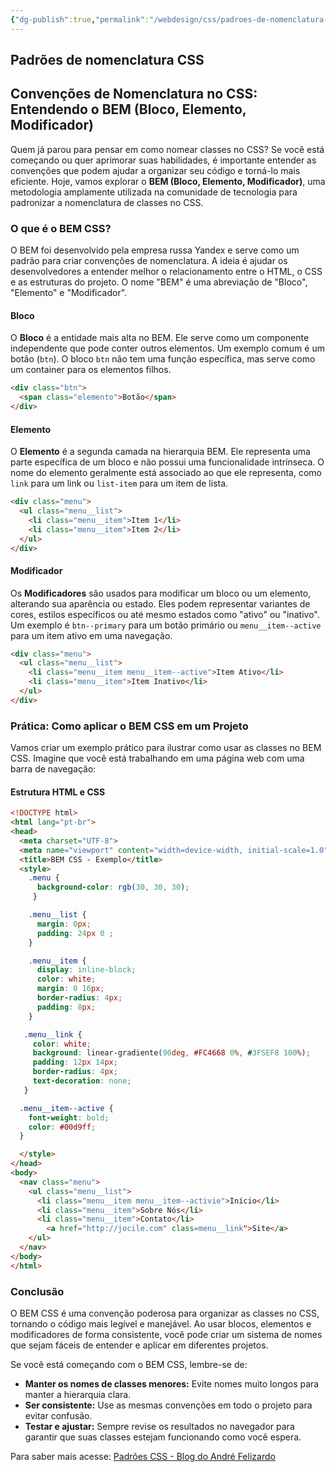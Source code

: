 ```yaml
---
{"dg-publish":true,"permalink":"/webdesign/css/padroes-de-nomenclatura-css/","title":"Padrões de nomenclatura CSS","metatags":{"description":"como nomear bloco, elemento e modificador no CSS"},"tags":["Webdesign","CSS","padrão"],"updated":"2025-02-19T16:00:22.312-03:00"}
---
```



## Padrões de nomenclatura CSS



## Convenções de Nomenclatura no CSS: Entendendo o BEM (Bloco, Elemento, Modificador)

Quem já parou para pensar em como nomear classes no CSS? Se você está começando ou quer aprimorar suas habilidades, é importante entender as convenções que podem ajudar a organizar seu código e torná-lo mais eficiente. Hoje, vamos explorar o **BEM (Bloco, Elemento, Modificador)**, uma metodologia amplamente utilizada na comunidade de tecnologia para padronizar a nomenclatura de classes no CSS.

### O que é o BEM CSS?

O BEM foi desenvolvido pela empresa russa Yandex e serve como um padrão para criar convenções de nomenclatura. A ideia é ajudar os desenvolvedores a entender melhor o relacionamento entre o HTML, o CSS e as estruturas do projeto. O nome "BEM" é uma abreviação de "Bloco", "Elemento" e "Modificador".

#### Bloco

O **Bloco** é a entidade mais alta no BEM. Ele serve como um componente independente que pode conter outros elementos. Um exemplo comum é um botão (`btn`). O bloco `btn` não tem uma função específica, mas serve como um container para os elementos filhos.

```html
<div class="btn">
  <span class="elemento">Botão</span>
</div>
```

#### Elemento

O **Elemento** é a segunda camada na hierarquia BEM. Ele representa uma parte específica de um bloco e não possui uma funcionalidade intrínseca. O nome do elemento geralmente está associado ao que ele representa, como `link` para um link ou `list-item` para um item de lista.

```html
<div class="menu">
  <ul class="menu__list">
    <li class="menu__item">Item 1</li>
    <li class="menu__item">Item 2</li>
  </ul>
</div>
```

#### Modificador

Os **Modificadores** são usados para modificar um bloco ou um elemento, alterando sua aparência ou estado. Eles podem representar variantes de cores, estilos específicos ou até mesmo estados como "ativo" ou "inativo". Um exemplo é `btn--primary` para um botão primário ou `menu__item--active` para um item ativo em uma navegação.

```html
<div class="menu">
  <ul class="menu__list">
    <li class="menu__item menu__item--active">Item Ativo</li>
    <li class="menu__item">Item Inativo</li>
  </ul>
</div>
```

### Prática: Como aplicar o BEM CSS em um Projeto

Vamos criar um exemplo prático para ilustrar como usar as classes no BEM CSS. Imagine que você está trabalhando em uma página web com uma barra de navegação:

#### Estrutura HTML e CSS

```html
<!DOCTYPE html>
<html lang="pt-br">
<head>
  <meta charset="UTF-8">
  <meta name="viewport" content="width=device-width, initial-scale=1.0">
  <title>BEM CSS - Exemplo</title>
  <style>
    .menu {
      background-color: rgb(30, 30, 30);
     }

    .menu__list {
      margin: 0px;
      padding: 24px 0 ;
    }

    .menu__item {
      display: inline-block;
      color: white;
      margin: 0 16px;
      border-radius: 4px;
      padding: 8px;
    }

   .menu__link {
     color: white;
     background: linear-gradiente(90deg, #FC4668 0%, #3FSEF8 100%);
     padding: 12px 14px;
     border-radius: 4px;
     text-decoration: none;
   }

  .menu__item--active {
    font-weight: bold;
    color: #00d9ff;
  }

  </style>
</head>
<body>
  <nav class="menu">
    <ul class="menu__list">
      <li class="menu__item menu__item--activie">Início</li>
      <li class="menu__item">Sobre Nós</li>
      <li class="menu__item">Contato</li>
        <a href="http://jocile.com" class=menu__link">Site</a>
    </ul>
  </nav>
</body>
</html>
```

### Conclusão

O BEM CSS é uma convenção poderosa para organizar as classes no CSS, tornando o código mais legível e manejável. Ao usar blocos, elementos e modificadores de forma consistente, você pode criar um sistema de nomes que sejam fáceis de entender e aplicar em diferentes projetos.

Se você está começando com o BEM CSS, lembre-se de:
- **Manter os nomes de classes menores:** Evite nomes muito longos para manter a hierarquia clara.
- **Ser consistente:** Use as mesmas convenções em todo o projeto para evitar confusão.
- **Testar e ajustar:** Sempre revise os resultados no navegador para garantir que suas classes estejam funcionando como você espera.

Para saber mais acesse: [Padrões CSS - Blog do André Felizardo](https://www.andrefelizardo.com.br/blog/padroes-css/)
